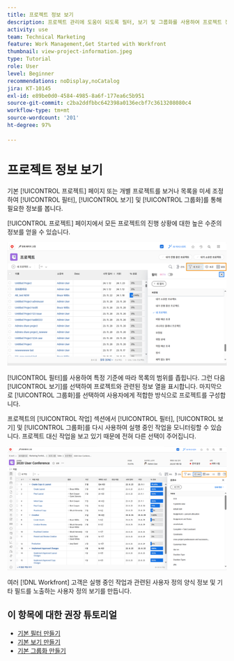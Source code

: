 ```yaml
---
title: 프로젝트 정보 보기
description: 프로젝트 관리에 도움이 되도록 필터, 보기 및 그룹화를 사용하여 프로젝트 정보를 쉽게 표시하는 방법을 알아봅니다.
activity: use
team: Technical Marketing
feature: Work Management,Get Started with Workfront
thumbnail: view-project-information.jpeg
type: Tutorial
role: User
level: Beginner
recommendations: noDisplay,noCatalog
jira: KT-10145
exl-id: e89be0d0-4584-4985-8a6f-177ea6c5b951
source-git-commit: c2ba2ddfbbc642398a0136ecbf7c3613208080c4
workflow-type: tm+mt
source-wordcount: '201'
ht-degree: 97%

---
```


# 프로젝트 정보 보기

기본 [!UICONTROL 프로젝트] 페이지 또는 개별 프로젝트를 보거나 목록을 미세 조정하여 [!UICONTROL 필터], [!UICONTROL 보기] 및 [!UICONTROL 그룹화]를 통해 필요한 정보를 봅니다.

[!UICONTROL 프로젝트] 페이지에서 모든 프로젝트의 진행 상황에 대한 높은 수준의 정보를 얻을 수 있습니다.

![필터가 표시된 프로젝트 페이지](assets/planner-fund-project-page-fvg-copy.png)

[!UICONTROL 필터]를 사용하여 특정 기준에 따라 목록의 범위를 좁힙니다. 그런 다음 [!UICONTROL 보기]를 선택하여 프로젝트와 관련된 정보 열을 표시합니다. 마지막으로 [!UICONTROL 그룹화]를 선택하여 사용자에게 적합한 방식으로 프로젝트를 구성합니다.

프로젝트의 [!UICONTROL 작업] 섹션에서 [!UICONTROL 필터], [!UICONTROL 보기] 및 [!UICONTROL 그룹화]를 다시 사용하여 실행 중인 작업을 모니터링할 수 있습니다. 프로젝트 대신 작업을 보고 있기 때문에 전혀 다른 선택이 주어집니다.

![보기가 표시된 프로젝트 작업 목록](assets/planner-fund-task-list-fvg.png)

여러 [!DNL Workfront] 고객은 실행 중인 작업과 관련된 사용자 정의 양식 정보 및 기타 필드를 노출하는 사용자 정의 보기를 만듭니다.

## 이 항목에 대한 권장 튜토리얼

* [기본 필터 만들기](https://experienceleague.adobe.com/docs/workfront-learn/tutorials-workfront/reporting/basic-reporting/create-a-basic-filter.html?lang=ko-KR)
* [기본 보기 만들기](https://experienceleague.adobe.com/docs/workfront-learn/tutorials-workfront/reporting/basic-reporting/create-a-basic-view.html?lang=ko-KR)
* [기본 그룹화 만들기](https://experienceleague.adobe.com/docs/workfront-learn/tutorials-workfront/reporting/basic-reporting/create-a-basic-grouping.html?lang=ko-KR)


